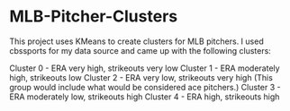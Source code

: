 # MLB-Pitcher-Clusters
This project uses KMeans to create clusters for MLB pitchers.  I used cbssports for my data source and came up with the following clusters:

Cluster 0 - ERA very high, strikeouts very low
Cluster 1 - ERA moderately high, strikeouts low
Cluster 2 - ERA very low, strikeouts very high (This group would include what would be considered ace pitchers.)
Cluster 3 - ERA moderately low, strikeouts high
Cluster 4 - ERA high, strikeouts high
